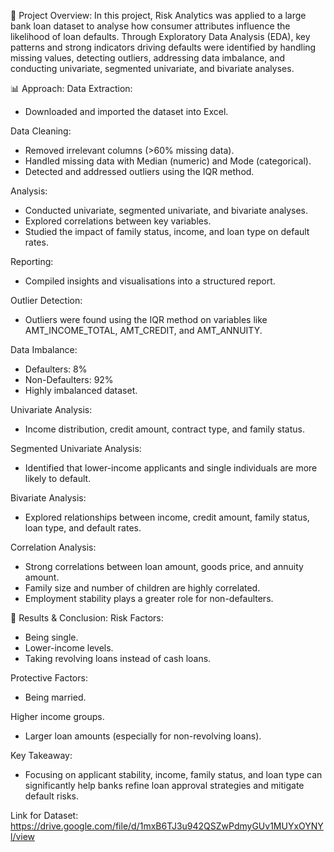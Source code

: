 📑 Project Overview:
In this project, Risk Analytics was applied to a large bank loan dataset to analyse how consumer attributes influence the likelihood of loan defaults.
Through Exploratory Data Analysis (EDA), key patterns and strong indicators driving defaults were identified by handling missing values, detecting outliers, addressing data imbalance, and conducting univariate, segmented univariate, and bivariate analyses.

📊 Approach:
Data Extraction: 
* Downloaded and imported the dataset into Excel.

Data Cleaning: 
* Removed irrelevant columns (>60% missing data).
* Handled missing data with Median (numeric) and Mode (categorical).
* Detected and addressed outliers using the IQR method.

Analysis:
* Conducted univariate, segmented univariate, and bivariate analyses.
* Explored correlations between key variables.
* Studied the impact of family status, income, and loan type on default rates.

Reporting:
* Compiled insights and visualisations into a structured report.

Outlier Detection:
* Outliers were found using the IQR method on variables like AMT_INCOME_TOTAL, AMT_CREDIT, and AMT_ANNUITY.

Data Imbalance:
* Defaulters: 8%
* Non-Defaulters: 92%
* Highly imbalanced dataset.

Univariate Analysis:
* Income distribution, credit amount, contract type, and family status.

Segmented Univariate Analysis:
* Identified that lower-income applicants and single individuals are more likely to default.

Bivariate Analysis:
* Explored relationships between income, credit amount, family status, loan type, and default rates.

Correlation Analysis:
* Strong correlations between loan amount, goods price, and annuity amount.
* Family size and number of children are highly correlated.
* Employment stability plays a greater role for non-defaulters.

📝 Results & Conclusion:
Risk Factors:
* Being single.
* Lower-income levels.
* Taking revolving loans instead of cash loans.

Protective Factors:
* Being married.

Higher income groups.
* Larger loan amounts (especially for non-revolving loans).

Key Takeaway:
* Focusing on applicant stability, income, family status, and loan type can significantly help banks refine loan approval strategies and mitigate default risks.

Link for Dataset: https://drive.google.com/file/d/1mxB6TJ3u942QSZwPdmyGUv1MUYxOYNYl/view


